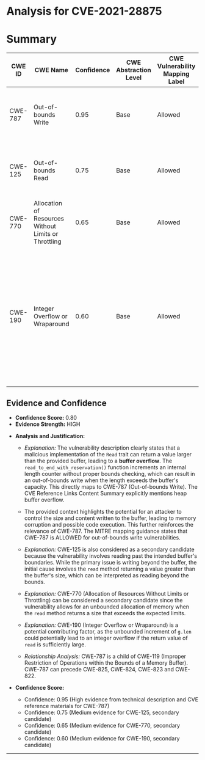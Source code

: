 # Analysis for CVE-2021-28875

# Summary
| CWE ID | CWE Name | Confidence | CWE Abstraction Level | CWE Vulnerability Mapping Label | CWE-Vulnerability Mapping Notes |
|---|---|---|---|---|---|
| CWE-787 | Out-of-bounds Write | 0.95 | Base | Allowed | The product writes data past the end, or before the beginning, of the intended buffer. |
| CWE-125 | Out-of-bounds Read | 0.75 | Base | Allowed | The product reads data past the end, or before the beginning, of the intended buffer. |
| CWE-770 | Allocation of Resources Without Limits or Throttling | 0.65 | Base | Allowed | Allocation of Resources Without Limits or Throttling |
| CWE-190 | Integer Overflow or Wraparound | 0.60 | Base | Allowed | The product performs a calculation that can produce an integer overflow or wraparound when the logic assumes that the resulting value will always be larger than the original value. |

## Evidence and Confidence

*   **Confidence Score:** 0.80
*   **Evidence Strength:** HIGH

- **Analysis and Justification:**
  - *Explanation:* The vulnerability description clearly states that a malicious implementation of the `Read` trait can return a value larger than the provided buffer, leading to a **buffer overflow**. The `read_to_end_with_reservation()` function increments an internal length counter without proper bounds checking, which can result in an out-of-bounds write when the length exceeds the buffer's capacity. This directly maps to CWE-787 (Out-of-bounds Write). The CVE Reference Links Content Summary explicitly mentions heap buffer overflow.
  - The provided context highlights the potential for an attacker to control the size and content written to the buffer, leading to memory corruption and possible code execution. This further reinforces the relevance of CWE-787. The MITRE mapping guidance states that CWE-787 is ALLOWED for out-of-bounds write vulnerabilities.
  - *Explanation:* CWE-125 is also considered as a secondary candidate because the vulnerability involves reading past the intended buffer's boundaries. While the primary issue is writing beyond the buffer, the initial cause involves the `read` method returning a value greater than the buffer's size, which can be interpreted as reading beyond the bounds.
  - *Explanation:* CWE-770 (Allocation of Resources Without Limits or Throttling) can be considered a secondary candidate since the vulnerability allows for an unbounded allocation of memory when the `read` method returns a size that exceeds the expected limits.
  - *Explanation:* CWE-190 (Integer Overflow or Wraparound) is a potential contributing factor, as the unbounded increment of `g.len` could potentially lead to an integer overflow if the return value of `read` is sufficiently large.

  - *Relationship Analysis:* CWE-787 is a child of CWE-119 (Improper Restriction of Operations within the Bounds of a Memory Buffer). CWE-787 can precede CWE-825, CWE-824, CWE-823 and CWE-822.

- **Confidence Score:**
  - Confidence: 0.95 (High evidence from technical description and CVE reference materials for CWE-787)
  - Confidence: 0.75 (Medium evidence for CWE-125, secondary candidate)
  - Confidence: 0.65 (Medium evidence for CWE-770, secondary candidate)
  - Confidence: 0.60 (Medium evidence for CWE-190, secondary candidate)

---